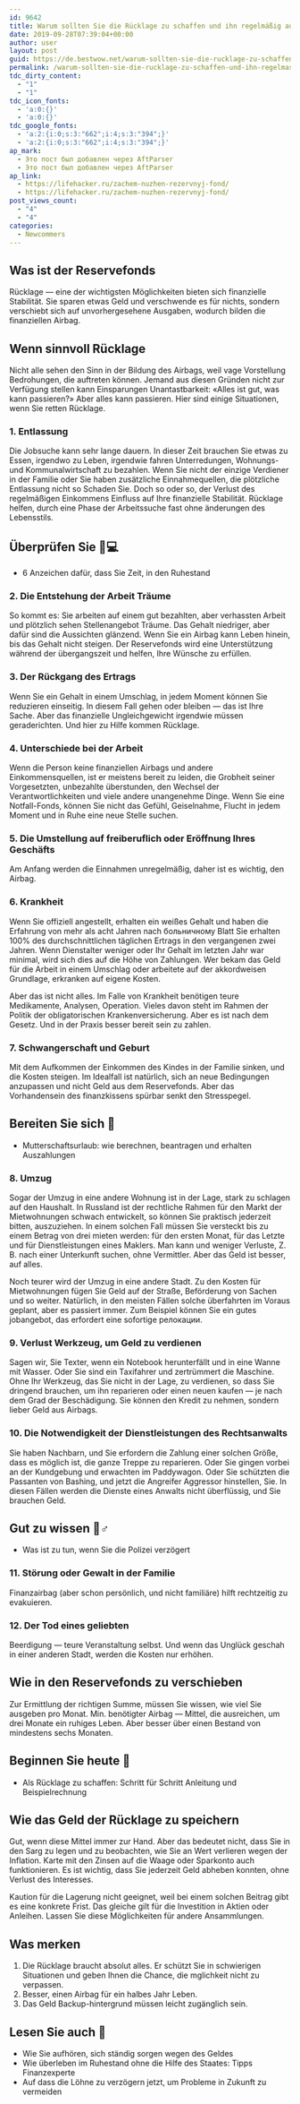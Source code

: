 ```yaml
---
id: 9642
title: Warum sollten Sie die Rücklage zu schaffen und ihn regelmäßig aufzufüllen
date: 2019-09-28T07:39:04+00:00
author: user
layout: post
guid: https://de.bestwow.net/warum-sollten-sie-die-rucklage-zu-schaffen-und-ihn-regelmasig-aufzufullen/
permalink: /warum-sollten-sie-die-rucklage-zu-schaffen-und-ihn-regelmasig-aufzufullen/
tdc_dirty_content:
  - "1"
  - "1"
tdc_icon_fonts:
  - 'a:0:{}'
  - 'a:0:{}'
tdc_google_fonts:
  - 'a:2:{i:0;s:3:"662";i:4;s:3:"394";}'
  - 'a:2:{i:0;s:3:"662";i:4;s:3:"394";}'
ap_mark:
  - Это пост был добавлен через AftParser
  - Это пост был добавлен через AftParser
ap_link:
  - https://lifehacker.ru/zachem-nuzhen-rezervnyj-fond/
  - https://lifehacker.ru/zachem-nuzhen-rezervnyj-fond/
post_views_count:
  - "4"
  - "4"
categories:
  - Newcommers
---
```

## Was ist der Reservefonds

Rücklage — eine der wichtigsten Möglichkeiten bieten sich finanzielle Stabilität. Sie sparen etwas Geld und verschwende es für nichts, sondern verschiebt sich auf unvorhergesehene Ausgaben, wodurch bilden die finanziellen Airbag.

## Wenn sinnvoll Rücklage

Nicht alle sehen den Sinn in der Bildung des Airbags, weil vage Vorstellung Bedrohungen, die auftreten können. Jemand aus diesen Gründen nicht zur Verfügung stellen kann Einsparungen Unantastbarkeit: «Alles ist gut, was kann passieren?» Aber alles kann passieren. Hier sind einige Situationen, wenn Sie retten Rücklage.

### 1. Entlassung

Die Jobsuche kann sehr lange dauern. In dieser Zeit brauchen Sie etwas zu Essen, irgendwo zu Leben, irgendwie fahren Unterredungen, Wohnungs-und Kommunalwirtschaft zu bezahlen. Wenn Sie nicht der einzige Verdiener in der Familie oder Sie haben zusätzliche Einnahmequellen, die plötzliche Entlassung nicht so Schaden Sie. Doch so oder so, der Verlust des regelmäßigen Einkommens Einfluss auf Ihre finanzielle Stabilität. Rücklage helfen, durch eine Phase der Arbeitssuche fast ohne änderungen des Lebensstils.

<div>
  <h2 class="read-also__title">
    <span>Überprüfen Sie</span> <span>👩💻 </span>
  </h2>
  
  <ul class="read-also__list">
    <li>
      6 Anzeichen dafür, dass Sie Zeit, in den Ruhestand
    </li>
  </ul>
</div>

### 2. Die Entstehung der Arbeit Träume

So kommt es: Sie arbeiten auf einem gut bezahlten, aber verhassten Arbeit und plötzlich sehen Stellenangebot Träume. Das Gehalt niedriger, aber dafür sind die Aussichten glänzend. Wenn Sie ein Airbag kann Leben hinein, bis das Gehalt nicht steigen. Der Reservefonds wird eine Unterstützung während der übergangszeit und helfen, Ihre Wünsche zu erfüllen.

### 3. Der Rückgang des Ertrags

Wenn Sie ein Gehalt in einem Umschlag, in jedem Moment können Sie reduzieren einseitig. In diesem Fall gehen oder bleiben — das ist Ihre Sache. Aber das finanzielle Ungleichgewicht irgendwie müssen geraderichten. Und hier zu Hilfe kommen Rücklage.

### 4. Unterschiede bei der Arbeit

Wenn die Person keine finanziellen Airbags und andere Einkommensquellen, ist er meistens bereit zu leiden, die Grobheit seiner Vorgesetzten, unbezahlte überstunden, den Wechsel der Verantwortlichkeiten und viele andere unangenehme Dinge. Wenn Sie eine Notfall-Fonds, können Sie nicht das Gefühl, Geiselnahme, Flucht in jedem Moment und in Ruhe eine neue Stelle suchen.

### 5. Die Umstellung auf freiberuflich oder Eröffnung Ihres Geschäfts

Am Anfang werden die Einnahmen unregelmäßig, daher ist es wichtig, den Airbag.

### 6. Krankheit

Wenn Sie offiziell angestellt, erhalten ein weißes Gehalt und haben die Erfahrung von mehr als acht Jahren nach больничному Blatt Sie erhalten 100% des durchschnittlichen täglichen Ertrags in den vergangenen zwei Jahren. Wenn Dienstalter weniger oder Ihr Gehalt im letzten Jahr war minimal, wird sich dies auf die Höhe von Zahlungen. Wer bekam das Geld für die Arbeit in einem Umschlag oder arbeitete auf der akkordweisen Grundlage, erkranken auf eigene Kosten.

Aber das ist nicht alles. Im Falle von Krankheit benötigen teure Medikamente, Analysen, Operation. Vieles davon steht im Rahmen der Politik der obligatorischen Krankenversicherung. Aber es ist nach dem Gesetz. Und in der Praxis besser bereit sein zu zahlen.

### 7. Schwangerschaft und Geburt

Mit dem Aufkommen der Einkommen des Kindes in der Familie sinken, und die Kosten steigen. Im Idealfall ist natürlich, sich an neue Bedingungen anzupassen und nicht Geld aus dem Reservefonds. Aber das Vorhandensein des finanzkissens spürbar senkt den Stresspegel.

<div>
  <h2 class="read-also__title">
    <span>Bereiten Sie sich</span> <span>🤰 </span>
  </h2>
  
  <ul class="read-also__list">
    <li>
      Mutterschaftsurlaub: wie berechnen, beantragen und erhalten Auszahlungen
    </li>
  </ul>
</div>

### 8. Umzug

Sogar der Umzug in eine andere Wohnung ist in der Lage, stark zu schlagen auf den Haushalt. In Russland ist der rechtliche Rahmen für den Markt der Mietwohnungen schwach entwickelt, so können Sie praktisch jederzeit bitten, auszuziehen. In einem solchen Fall müssen Sie versteckt bis zu einem Betrag von drei mieten werden: für den ersten Monat, für das Letzte und für Dienstleistungen eines Maklers. Man kann und weniger Verluste, Z. B. nach einer Unterkunft suchen, ohne Vermittler. Aber das Geld ist besser, auf alles.

Noch teurer wird der Umzug in eine andere Stadt. Zu den Kosten für Mietwohnungen fügen Sie Geld auf der Straße, Beförderung von Sachen und so weiter. Natürlich, in den meisten Fällen solche überfahrten im Voraus geplant, aber es passiert immer. Zum Beispiel können Sie ein gutes jobangebot, das erfordert eine sofortige релокации.

### 9. Verlust Werkzeug, um Geld zu verdienen

Sagen wir, Sie Texter, wenn ein Notebook herunterfällt und in eine Wanne mit Wasser. Oder Sie sind ein Taxifahrer und zertrümmert die Maschine. Ohne Ihr Werkzeug, das Sie nicht in der Lage, zu verdienen, so dass Sie dringend brauchen, um ihn reparieren oder einen neuen kaufen — je nach dem Grad der Beschädigung. Sie können den Kredit zu nehmen, sondern lieber Geld aus Airbags.

### 10. Die Notwendigkeit der Dienstleistungen des Rechtsanwalts

Sie haben Nachbarn, und Sie erfordern die Zahlung einer solchen Größe, dass es möglich ist, die ganze Treppe zu reparieren. Oder Sie gingen vorbei an der Kundgebung und erwachten im Paddywagon. Oder Sie schützten die Passanten von Bashing, und jetzt die Angreifer Aggressor hinstellen, Sie. In diesen Fällen werden die Dienste eines Anwalts nicht überflüssig, und Sie brauchen Geld.

<div>
  <h2 class="read-also__title">
    <span>Gut zu wissen</span> <span>👮♂️ </span>
  </h2>
  
  <ul class="read-also__list">
    <li>
      Was ist zu tun, wenn Sie die Polizei verzögert
    </li>
  </ul>
</div>

### 11. Störung oder Gewalt in der Familie

Finanzairbag (aber schon persönlich, und nicht familiäre) hilft rechtzeitig zu evakuieren.

### 12. Der Tod eines geliebten

Beerdigung — teure Veranstaltung selbst. Und wenn das Unglück geschah in einer anderen Stadt, werden die Kosten nur erhöhen.

## Wie in den Reservefonds zu verschieben

Zur Ermittlung der richtigen Summe, müssen Sie wissen, wie viel Sie ausgeben pro Monat. Min. benötigter Airbag — Mittel, die ausreichen, um drei Monate ein ruhiges Leben. Aber besser über einen Bestand von mindestens sechs Monaten.

<div>
  <h2 class="read-also__title">
    <span>Beginnen Sie heute</span> <span>🧐 </span>
  </h2>
  
  <ul class="read-also__list">
    <li>
      Als Rücklage zu schaffen: Schritt für Schritt Anleitung und Beispielrechnung
    </li>
  </ul>
</div>

## Wie das Geld der Rücklage zu speichern

Gut, wenn diese Mittel immer zur Hand. Aber das bedeutet nicht, dass Sie in den Sarg zu legen und zu beobachten, wie Sie an Wert verlieren wegen der Inflation. Karte mit den Zinsen auf die Waage oder Sparkonto auch funktionieren. Es ist wichtig, dass Sie jederzeit Geld abheben konnten, ohne Verlust des Interesses.

Kaution für die Lagerung nicht geeignet, weil bei einem solchen Beitrag gibt es eine konkrete Frist. Das gleiche gilt für die Investition in Aktien oder Anleihen. Lassen Sie diese Möglichkeiten für andere Ansammlungen.

## Was merken

  1. Die Rücklage braucht absolut alles. Er schützt Sie in schwierigen Situationen und geben Ihnen die Chance, die mglichkeit nicht zu verpassen.
  2. Besser, einen Airbag für ein halbes Jahr Leben.
  3. Das Geld Backup-hintergrund müssen leicht zugänglich sein.

<div>
  <h2 class="read-also__title">
    <span>Lesen Sie auch</span> <span>🧐 </span>
  </h2>
  
  <ul class="read-also__list">
    <li>
      Wie Sie aufhören, sich ständig sorgen wegen des Geldes
    </li>
    <li>
      Wie überleben im Ruhestand ohne die Hilfe des Staates: Tipps Finanzexperte
    </li>
    <li>
      Auf dass die Löhne zu verzögern jetzt, um Probleme in Zukunft zu vermeiden
    </li>
  </ul>
</div>